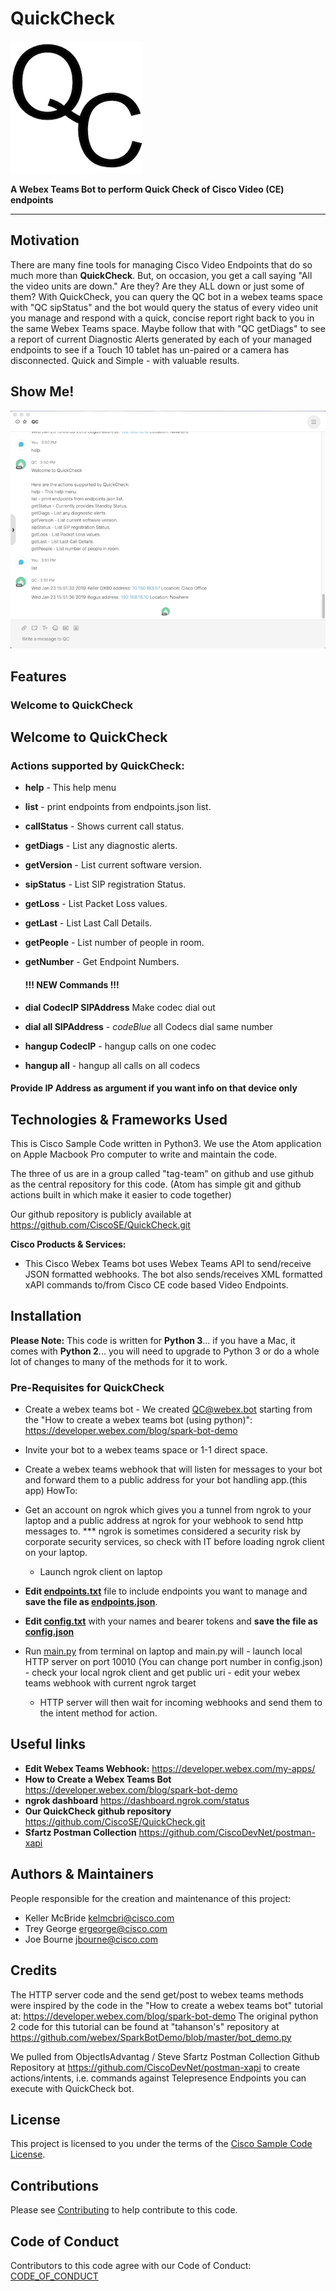 # QuickCheck
![Alt text](/images/qclogo512x512_icon.png?raw=true )

**A Webex Teams Bot to perform Quick Check of Cisco Video (CE) endpoints**

---

## Motivation

There are many fine tools for managing Cisco Video Endpoints that do so much more than **QuickCheck**.  But, on occasion, you get a call saying "All the video units are down." Are they?  Are they ALL down or just some of them?  With QuickCheck, you can query the QC bot in a webex teams space with "QC sipStatus" and the bot would query the status of every video unit you manage and respond with a quick, concise report right back to you in the same Webex Teams space. Maybe follow that with "QC getDiags" to see a report of current Diagnostic Alerts generated by each of your managed endpoints to see if a Touch 10 tablet has un-paired or a camera has disconnected.  Quick and Simple - with valuable results.



## Show Me!
![Alt text](/images/QC_Help.png?raw=true )

## Features

### **Welcome to QuickCheck**

## Welcome to QuickCheck
### **Actions supported by QuickCheck:**
* **help** - This help menu
* **list** - print endpoints from endpoints.json list.
* **callStatus** - Shows current call status.
* **getDiags** - List any diagnostic alerts.
* **getVersion** - List current software version.
* **sipStatus** - List SIP registration Status.
* **getLoss** - List Packet Loss values.
* **getLast** - List Last Call Details.
* **getPeople** - List number of people in room.
* **getNumber** - Get Endpoint Numbers.

  #### !!! NEW Commands !!!
* **dial CodecIP SIPAddress** Make codec dial out
* **dial all SIPAddress** - _codeBlue_ all Codecs dial same number
* **hangup CodecIP** - hangup calls on one codec
* **hangup all** - hangup all calls on all codecs
####  Provide IP Address as argument if you want info on that device only

## Technologies & Frameworks Used

This is Cisco Sample Code written in Python3. We use the Atom application on Apple Macbook Pro computer to write and maintain the code.  

The three of us are in a group called "tag-team" on github and use github as the central repository for this code.  (Atom has simple git and github actions built in which make it easier to code together)

Our github repository is publicly available at https://github.com/CiscoSE/QuickCheck.git



**Cisco Products & Services:**

- This Cisco Webex Teams bot uses Webex Teams API to send/receive JSON formatted webhooks.  The bot also sends/receives XML formatted xAPI commands to/from Cisco CE code based Video Endpoints.

## Installation

**Please Note:** This code is written for **Python 3**... if you have a Mac, it comes with **Python 2**... you will need to upgrade to Python 3 or do a whole lot of changes to many of the methods for it to work.

### Pre-Requisites for QuickCheck ###
  - Create a webex teams bot - We created QC@webex.bot starting from the "How to create a webex teams bot (using python)":
  https://developer.webex.com/blog/spark-bot-demo
  - Invite your bot to a webex teams space or 1-1 direct space.

  - Create a webex teams webhook that will listen for messages to your bot and forward them to a public address for your bot handling app.(this app)
    HowTo:
  - Get an account on ngrok which gives you a tunnel from ngrok to your laptop and a public address at ngrok for your webhook to send http messages to.  *** ngrok is sometimes considered a security risk by corporate security services, so check with IT before loading ngrok client on your laptop.

    - Launch ngrok client on laptop
- **Edit [endpoints.txt](./endpoints.txt)** file to include endpoints you want to manage and **save the file as [endpoints.json](./endpoints.json)**.
- **Edit [config.txt](./config.txt)** with your names and bearer tokens and **save the file as [config.json](config.json)**
- Run [main.py](./main.py) from terminal on laptop and main.py will
      - launch local HTTP server on port 10010
        (You can change port number in config.json)
      - check your local ngrok client and get public uri
      - edit your webex teams webhook with current ngrok target
     - HTTP server will then wait for incoming webhooks and send them to the intent method for action.

## Useful links
- **Edit Webex Teams Webhook:**  https://developer.webex.com/my-apps/
- **How to Create a Webex Teams Bot**  https://developer.webex.com/blog/spark-bot-demo
- **ngrok dashboard**  https://dashboard.ngrok.com/status
- **Our QuickCheck github repository** https://github.com/CiscoSE/QuickCheck.git
- **Sfartz Postman Collection** https://github.com/CiscoDevNet/postman-xapi


## Authors & Maintainers

People responsible for the creation and maintenance of this project:

- Keller McBride <kelmcbri@cisco.com>
- Trey George <ergeorge@cisco.com>
- Joe Bourne <jbourne@cisco.com>


## Credits

The HTTP server code and the send get/post to webex teams methods were inspired by the code in the "How to create a webex teams bot" tutorial at:  https://developer.webex.com/blog/spark-bot-demo
The original python 2 code for this tutorial can be found at "tahanson's" repository at https://github.com/webex/SparkBotDemo/blob/master/bot_demo.py


We pulled from ObjectIsAdvantag / Steve Sfartz Postman Collection Github Repository at https://github.com/CiscoDevNet/postman-xapi to create actions/intents, i.e. commands against Telepresence Endpoints you can execute with QuickCheck bot.


## License

This project is licensed to you under the terms of the [Cisco Sample
Code License](./LICENSE).

## Contributions
Please see [Contributing](./CONTRIBUTiNG.md) to help contribute to this code.

## Code of Conduct
Contributors to this code agree with our Code of Conduct: [CODE_OF_CONDUCT](./CODE_OF_CONDUCT.md)
